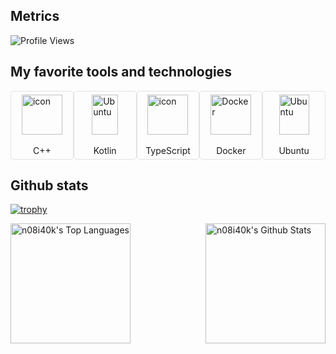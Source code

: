 <style>
.github-stats {
  display: flex;
  justify-content: space-between;
}

.fav-tools {
    display: flex;
    justify-content: space-between;

    /*border: 1px solid #e2e2e2;*/
    /*border-radius: 5px;*/

    div {
        img {
            height: 64px;
        }
        display: flex;
        width: 96px;

        flex-direction: column;
        align-items: center;

        border: 1px solid #e2e2e2;
        border-radius: 5px;

        padding: 5px;
    }
}

.fav-tools
</style>

## Metrics

<img src="https://komarev.com/ghpvc/?username=n08i40k&label=Profile+views&style=flat&color=brightgreen" alt="Profile Views">

## My favorite tools and technologies

<div class="fav-tools">
    <div>
        <img src="https://techstack-generator.vercel.app/cpp-icon.svg" alt="icon" width="65" height="65" />
        <br>C++
    </div>
    <div>
        <img width="42" src="https://cdn.simpleicons.org/kotlin" alt="Ubuntu"/>
        <br>Kotlin
    </div>
    <div >
        <img src="https://techstack-generator.vercel.app/ts-icon.svg" alt="icon" width="65" />
        <br>TypeScript
    </div>
    <div>
        <img src="https://techstack-generator.vercel.app/docker-icon.svg" width="65" alt="Docker" />
        <br>Docker
    </div>
    <div>
        <img width="48" src="https://cdn.simpleicons.org/ubuntu" alt="Ubuntu"/>
        <br>Ubuntu
    </div>
</div>

## Github stats

[![trophy](https://github-profile-trophy.vercel.app/?username=n08i40k&margin-w=5&theme=darkhub)](https://github.com/ryo-ma/github-profile-trophy)

<div class="github-stats">
    <img alt="n08i40k's Top Languages" src="https://github-readme-stats.vercel.app/api/top-langs/?username=n08i40k&langs_count=8&layout=compact&theme=transparent&hide_border=false" height="192px"/>
    <img alt="n08i40k's Github Stats" src="https://github-readme-stats.vercel.app/api/?username=n08i40k&show_icons=true&count_private=true&theme=transparent&hide_border=false" height="192px"/>
</div>
